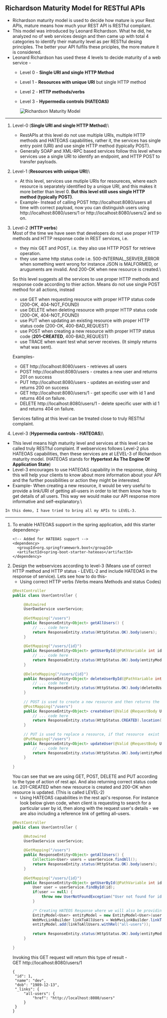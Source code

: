 ## Richardson Maturity Model for RESTful APIs
* Richardson maturity model is used to decide how mature is your Rest APIs, mature means how much your REST API is RESTful compliant.
* This model was introduced by Leonard Richardson. What he did, he analyzed no of web services design and then came up with total 4 categories to identify their maturity level as per RESTful desing principles. The better your API fulfils these priciples, the more mature it is considered.
* Leonard Richardson has used these 4 levels to decide maturity of a web service -
  * Level 0 - **Single URI and single HTTP Method**
  * Level 1 - **Resources with unique URI** but single HTTP method
  * Level 2 - **HTTP methods/verbs**
  * Level 3 - **Hypermedia controls (HATEOAS)**
  
    ![Richardson Maturity Model](https://restfulapi.net/wp-content/uploads/Richardson-Maturity-Model-300x249.jpg)
 <hr/>
 
1. Level-0 (**Single URI and single HTTP Method**)\
   * RestAPIs at this level do not use multiple URIs, multiple HTTP methods and HATEOAS capabilities, rather it, the services has single entry point (URI) and use single HTTP method (typically POST).
   * Generally SOAP and XML-RPC based services follow this level where services use a single URI to identify an endpoint, and HTTP POST to transfer payloads.
 
2. Level-1 (**Resources with unique URI**)\
   * At this level, services use mutiple URIs for resoureces, where each resource is separately identified by a unique URI, and this makes it more better than level 0. **But this level still uses single HTTP method (typically POST)**.
   * Example- Instead of calling POST http://localhost:8080/users all time with correct payload, now you can distinguish users using http://localhost:8080/users/1 or http://localhost:8080/users/2 and so on.

3. Level-2 (**HTTP verbs**)\
Most of the time we have seen that developers do not use proper HTTP methods and HTTP response code in REST services, i.e. 
   * they mix GET and POST, i.e. they also use HTTP POST for retrieve operation.
   * they use same http status code i.e. 500-INTERNAL_SERVER_ERROR when something went wrong for instance JSON is MALFORMED, or aruguments are invalid. And 200-OK when new resource is created.\
   
   So this level suggests all the services to use proper HTTP methods and response code according to thier action. Means do not use single POST method for all actions, instead 
   * use GET when requesting resource with proper HTTP status code (200-OK, 404-NOT_FOUND)
   * use DELETE when deleting resource with proper HTTP status code (200-OK, 404-NOT_FOUND)
   * use PUT when updating an existing resource with proper HTTP status code (200-OK, 400-BAD_REQUEST)
   * use POST when creating a new resource with proper HTTP status code (**201-CREATED**, 400-BAD_REQUEST)
   * use TRACE when want test what server receives. (It simply returns what was sent).

   Examples-
   * GET http://localhost:8080/users - retrieves all users
   * POST http://localhost:8080/users - creates a new user and returns 201 on success
   * PUT http://localhost:8080/users - updates an existing user and returns 200 on success
   * GET http://localhost:8080/users/1 - get specific user with id 1 and returns 404 on failure.
   * DELETE http://localhost:8080/users/1 - delete specific user with id 1 and returns 404 on failure.
  
   Services falling at this level can be treated close to truly RESTful complaint.
   
4. Level-3 (**Hypermedia controls - HATEOAS**)\
* This level means high maturity level and services at this level can be called truly RESTful complaint. If webservices follows Level-2 plus HATEOAS capabilities, then these services are at LEVEL-3 of Richardson maturity model. (HATEOAS stands for **Hypertext As The Engine Of Application State**)
* Level-3 encourages to use HATEOAS capability in the response, doing this will help your clients to know about more information about your API and the further possibilities or action they might be interested.
* Example- When creating a new resource, it would be very useful to provide a link/URI of getting all-users in order to let them know how to get details of all users. This way we would make our API response more informative and self-explanatory.\

```In this demo, I have tried to bring all my APIs to LEVEL-3.```
<hr/>

1. To enable HATEOAS support in the spring application, add this starter dependency-
   ```
   <!-- Added for HATEOAS support -->
   <dependency>
     <groupId>org.springframework.boot</groupId>
     <artifactId>spring-boot-starter-hateoas</artifactId>
   </dependency>
   ```
2. Design the webservices according to level-3 (Means use of correct HTTP method and HTTP status - LEVEL-2 and include HATEOAS in the response of service). Lets see how to do this-
   * Using correct HTTP verbs (Verbs means Methods and status Codes)
   ```java
   @RestController
   public class UserController {

	    @Autowired
	    UserDaoService userService;
	    
	    @GetMapping("/users")
	    public ResponseEntity<Object> getAllUsers() {
	    	// ... code here
	    	return ResponseEntity.status(HttpStatus.OK).body(users);
	    }
	    
	    @GetMapping("/users/{id}") 
	    public ResponseEntity<Object> getUserById(@PathVariable int id) {
	    	// ... code here
	    	return ResponseEntity.status(HttpStatus.OK).body(entityModel);
	    }
	    
	    @DeleteMapping("/users/{id}")
	    public ResponseEntity<Object> deleteUserById(@PathVariable int id) {
	    	// ... code here
	    	return ResponseEntity.status(HttpStatus.OK).body(deletedUser);
	    }
	    
	    // POST is used to create a new resource and then returns the resource URI
	    @PostMapping("/users")
	    public ResponseEntity<Object> createUser(@Valid @RequestBody User user) {
	    	// ... code here
	    	return ResponseEntity.status(HttpStatus.CREATED).location(linkToSelf).body(entityModel);
	    }
	    
	    // PUT is used to replace a resource, if that resource  exist then simply update it, but if that resource doesn't exist then create it,
	    @PutMapping("/users")
	    public ResponseEntity<Object> updateUser(@Valid @RequestBody User user) {
	    	// ... code here
	    	return ResponseEntity.status(HttpStatus.OK).body(entityModel);
	    }
	
   }
   ```
   You can see that we are using GET, POST, DELETE and PUT according to the type of action of rest api. And also returning correct status code i.e. 201-CREATED when new resource is created and 200-OK when resource is updated. (This is called LEVEL-2)
   * Using HATEOAS capabilities in the rest api's response. For instance look below given code, when client is requesting to search for a particular user by id, then along with the request user's details - we are also including a reference link of getting all-users.
   ```java
   @RestController
   public class UserController {

	    @Autowired
	    UserDaoService userService;
	    
	    @GetMapping("/users")
	    public ResponseEntity<Object> getAllUsers() {
	    	Collection<User> users = userService.findAll();
	    	return ResponseEntity.status(HttpStatus.OK).body(users);
	    }
	    
	    @GetMapping("/users/{id}") 
	    public ResponseEntity<Object> getUserById(@PathVariable int id) {
	    	User user = userService.findById(id);
	    	if(user == null) {
	    		throw new UserNotFoundException("User not found for id: " + id);
	    	}
	    	
	    	/* Creating HATEOS Response where we will also be providing RestURI for retrieving all users.*/
	    	EntityModel<User> entityModel = new EntityModel<User>(user);
	    	WebMvcLinkBuilder linkToAllUsers = WebMvcLinkBuilder.linkTo(WebMvcLinkBuilder.methodOn(this.getClass()).getAllUsers());
	    	entityModel.add(linkToAllUsers.withRel("all-users"));
	    	
	    	return ResponseEntity.status(HttpStatus.OK).body(entityModel);
	    }
	
   }
   ```
   Invoking this GET request will return this type of result -\
   GET http://localhost:8080/users/1
   ```
   {
    "id": 1,
    "name": "dev",
    "dob": "1989-12-13",
    "_links": {
        "all-users": {
            "href": "http://localhost:8080/users"
        }
    }
   }
   ```
